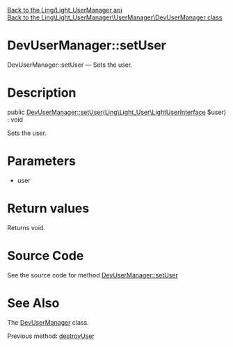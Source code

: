[Back to the Ling/Light_UserManager api](https://github.com/lingtalfi/Light_UserManager/blob/master/doc/api/Ling/Light_UserManager.md)<br>
[Back to the Ling\Light_UserManager\UserManager\DevUserManager class](https://github.com/lingtalfi/Light_UserManager/blob/master/doc/api/Ling/Light_UserManager/UserManager/DevUserManager.md)


DevUserManager::setUser
================



DevUserManager::setUser — Sets the user.




Description
================


public [DevUserManager::setUser](https://github.com/lingtalfi/Light_UserManager/blob/master/doc/api/Ling/Light_UserManager/UserManager/DevUserManager/setUser.md)([Ling\Light_User\LightUserInterface](https://github.com/lingtalfi/Light_User/blob/master/doc/api/Ling/Light_User/LightUserInterface.md) $user) : void




Sets the user.




Parameters
================


- user

    


Return values
================

Returns void.








Source Code
===========
See the source code for method [DevUserManager::setUser](https://github.com/lingtalfi/Light_UserManager/blob/master/UserManager/DevUserManager.php#L68-L71)


See Also
================

The [DevUserManager](https://github.com/lingtalfi/Light_UserManager/blob/master/doc/api/Ling/Light_UserManager/UserManager/DevUserManager.md) class.

Previous method: [destroyUser](https://github.com/lingtalfi/Light_UserManager/blob/master/doc/api/Ling/Light_UserManager/UserManager/DevUserManager/destroyUser.md)<br>

